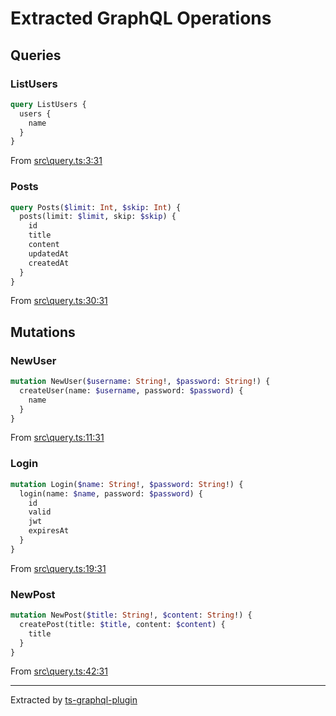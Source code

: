 # Extracted GraphQL Operations
## Queries

### ListUsers

```graphql
query ListUsers {
  users {
    name
  }
}
```

From [src\query.ts:3:31](src\query.ts#L3-L9)
    

### Posts

```graphql
query Posts($limit: Int, $skip: Int) {
  posts(limit: $limit, skip: $skip) {
    id
    title
    content
    updatedAt
    createdAt
  }
}
```

From [src\query.ts:30:31](src\query.ts#L30-L40)
    
## Mutations

### NewUser

```graphql
mutation NewUser($username: String!, $password: String!) {
  createUser(name: $username, password: $password) {
    name
  }
}
```

From [src\query.ts:11:31](src\query.ts#L11-L17)
    

### Login

```graphql
mutation Login($name: String!, $password: String!) {
  login(name: $name, password: $password) {
    id
    valid
    jwt
    expiresAt
  }
}
```

From [src\query.ts:19:31](src\query.ts#L19-L28)
    

### NewPost

```graphql
mutation NewPost($title: String!, $content: String!) {
  createPost(title: $title, content: $content) {
    title
  }
}
```

From [src\query.ts:42:31](src\query.ts#L42-L48)
    
---
Extracted by [ts-graphql-plugin](https://github.com/Quramy/ts-graphql-plugin)